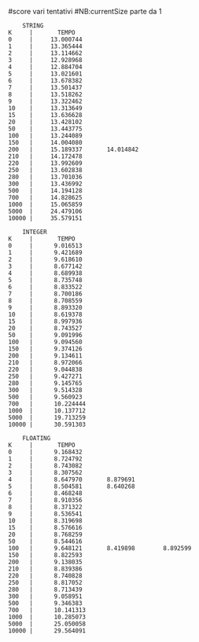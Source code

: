 #score vari tentativi
#NB:currentSize parte da 1

        STRING
    K     |       TEMPO
    0     |     13.000744
    1     |     13.365444
    2     |     13.114662   
    3     |     12.928968    
    4     |     12.884704
    5     |     13.021601    
    6     |     13.678382     
    7     |     13.501437    
    8     |     13.518262
    9     |     13.322462
    10    |     13.313649
    15    |     13.636628
    20    |     13.428102
    50    |     13.443775
    100   |     13.244089
    150   |     14.004080
    200   |     15.189337       14.014842
    210   |     14.172478
    220   |     13.992609
    250   |     13.602838
    280   |     13.701036
    300   |     13.436992
    500   |     14.194128
    700   |     14.828625
    1000  |     15.065859
    5000  |     24.479106
    10000 |     35.579151

        INTEGER
    K     |       TEMPO
    0     |      9.016513
    1     |      9.421689
    2     |      9.618610  
    3     |      8.677142   
    4     |      8.689938   
    5     |      8.735748 
    6     |      8.833522    
    7     |      8.700186   
    8     |      8.708559   
    9     |      8.893320
    10    |      8.619378
    15    |      8.997936
    20    |      8.743527
    50    |      9.091996
    100   |      9.094560
    150   |      9.374126
    200   |      9.134611
    210   |      8.972066
    220   |      9.044838
    250   |      9.427271
    280   |      9.145765
    300   |      9.514328
    500   |      9.560923
    700   |      10.224444
    1000  |      10.137712
    5000  |      19.713259
    10000 |      30.591303

        FLOATING
    K     |       TEMPO
    0     |      9.168432
    1     |      8.724792
    2     |      8.743082  
    3     |      8.307562   
    4     |      8.647970       8.879691
    5     |      8.504581       8.640268
    6     |      8.468248    
    7     |      8.910356   
    8     |      8.371322
    9     |      8.536541
    10    |      8.319698
    15    |      8.576616
    20    |      8.768259
    50    |      8.544616
    100   |      9.648121       8.419898        8.892599
    150   |      8.822593
    200   |      9.138035
    210   |      8.839386
    220   |      8.740828
    250   |      8.817052
    280   |      8.713439
    300   |      9.058951
    500   |      9.346383
    700   |      10.141313
    1000  |      10.285073
    5000  |      25.050058
    10000 |      29.564091
